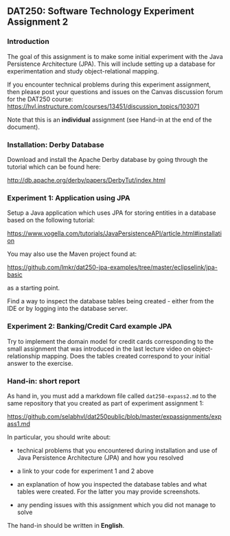 ## DAT250: Software Technology Experiment Assignment 2

### Introduction

The goal of this assignment is to make some initial experiment with the Java Persistence Architecture (JPA). This will include setting up a database for experimentation and study object-relational mapping.

If you encounter technical problems during this experiment assignment, then please post your questions and issues on the Canvas discussion forum for the DAT250 course: https://hvl.instructure.com/courses/13451/discussion_topics/103071

Note that this is an **individual** assignment (see Hand-in at the end of the document).

### Installation: Derby Database

Download and install the Apache Derby database by going through the tutorial which can be found here:

http://db.apache.org/derby/papers/DerbyTut/index.html

### Experiment 1: Application using JPA

Setup a Java application which uses JPA for storing entities in a database based on the following tutorial:

https://www.vogella.com/tutorials/JavaPersistenceAPI/article.html#installation

You may also use the Maven project found at:

https://github.com/lmkr/dat250-jpa-examples/tree/master/eclipselink/jpa-basic

as a starting point.

Find a way to inspect the database tables being created - either from the IDE or by logging into the database server.

### Experiment 2: Banking/Credit Card example JPA

Try to implement the domain model for credit cards corresponding to the small assignment that was introduced in the last lecture video on object-relationship mapping. Does the tables created correspond to your initial answer to the exercise.

### Hand-in: short report

As hand in, you must add a markdown file called `dat250-expass2.md` to the same repository that you created as part of experiment assignment 1:

https://github.com/selabhvl/dat250public/blob/master/expassignments/expass1.md

In particular, you should write about:

- technical problems that you encountered during installation and use of Java Persistence Architecture (JPA) and how you resolved

- a link to your code for experiment 1 and 2 above

- an explanation of how you inspected the database tables and what tables were created. For the latter you may provide screenshots.

- any pending issues with this assignment which you did not manage to solve

The hand-in should be written in **English**.
